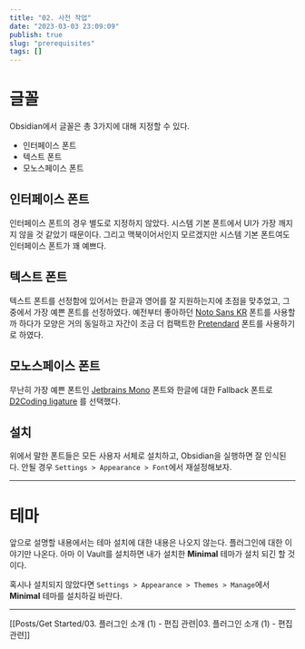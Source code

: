 ```yaml
---
title: "02. 사전 작업"
date: "2023-03-03 23:09:09"
publish: true
slug: "prerequisites"
tags: []
---
```


# 글꼴

Obsidian에서 글꼴은 총 3가지에 대해 지정할 수 있다.

- 인터페이스 폰트
- 텍스트 폰트
- 모노스페이스 폰트

## 인터페이스 폰트

인터페이스 폰트의 경우 별도로 지정하지 않았다. 시스템 기본 폰트에서 UI가 가장 깨지지 않을 것 같았기 때문이다. 그리고 맥북이어서인지 모르겠지만 시스템 기본 폰트여도 인터페이스 폰트가 꽤 예쁘다.

## 텍스트 폰트

텍스트 폰트를 선정함에 있어서는 한글과 영어를 잘 지원하는지에 초점을 맞추었고, 그 중에서 가장 예쁜 폰트를 선정하였다. 예전부터 좋아하던 [Noto Sans KR](https://fonts.google.com/noto/specimen/Noto+Sans+KR) 폰트를 사용할까 하다가 모양은 거의 동일하고 자간이 조금 더 컴팩트한 [Pretendard](https://github.com/orioncactus/pretendard) 폰트를 사용하기로 하였다.

## 모노스페이스 폰트

무난히 가장 예쁜 폰트인 [Jetbrains Mono](https://fonts.google.com/specimen/JetBrains+Mono?query=jetbrains) 폰트와 한글에 대한 Fallback 폰트로 [D2Coding ligature](https://github.com/naver/d2codingfont) 를 선택했다.

## 설치

위에서 말한 폰트들은 모든 사용자 서체로 설치하고, Obsidian을 실행하면 잘 인식된다. 안될 경우 `Settings > Appearance > Font`에서 재설정해보자.

---

# 테마

앞으로 설명할 내용에서는 테마 설치에 대한 내용은 나오지 않는다. 플러그인에 대한 이야기만 나온다. 아마 이 Vault를 설치하면 내가 설치한 **Minimal** 테마가 설치 되긴 할 것이다.

혹시나 설치되지 않았다면 `Settings > Appearance > Themes > Manage`에서 **Minimal** 테마를 설치하길 바란다.

---

[[Posts/Get Started/03. 플러그인 소개 (1) - 편집 관련|03. 플러그인 소개 (1) - 편집 관련]]
